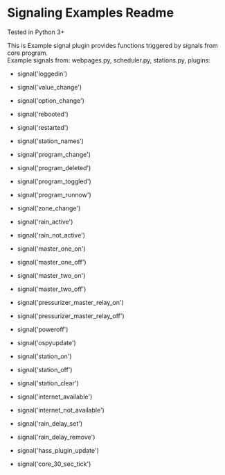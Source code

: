 Signaling Examples Readme
====

Tested in Python 3+

This is Example signal plugin provides functions triggered by signals from core program.  
Example signals from: webpages.py, scheduler.py, stations.py, plugins:  

* signal('loggedin')<br>

* signal('value_change')<br>

* signal('option_change')<br>

* signal('rebooted')<br>

* signal('restarted')<br>

* signal('station_names')<br>

* signal('program_change')<br>

* signal('program_deleted')<br>

* signal('program_toggled')<br>

* signal('program_runnow')<br>

* signal('zone_change')<br>

* signal('rain_active')<br>

* signal('rain_not_active')<br>

* signal('master_one_on')<br>

* signal('master_one_off')<br>

* signal('master_two_on')<br>

* signal('master_two_off')<br>

* signal('pressurizer_master_relay_on')<br>

* signal('pressurizer_master_relay_off')<br>

* signal('poweroff')<br>

* signal('ospyupdate')<br>

* signal('station_on')<br>

* signal('station_off')<br>

* signal('station_clear')<br>

* signal('internet_available')<br>

* signal('internet_not_available')<br>

* signal('rain_delay_set')<br>

* signal('rain_delay_remove')<br>

* signal('hass_plugin_update')<br>

* signal('core_30_sec_tick')<br>
